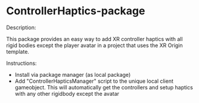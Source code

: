 # ControllerHaptics-package

Description:

This package provides an easy way to add XR controller haptics with all rigid bodies except the player avatar in a project that uses the XR Origin template.

Instructions:

* Install via package manager (as local package)
* Add "ControllerHapticsManager" script to the unique local client gameobject. This will automatically get the controllers and setup haptics with any other rigidbody except the avatar
